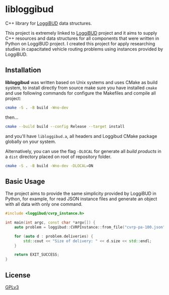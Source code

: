 # libloggibud

C++ library for [LoggiBUD](https://github.com/loggi/loggibud) data structures.

This project is extremely linked to
[LoggiBUD](https://github.com/loggi/loggibud) project and it aims to supply
C++ resources and data structures for all components that were written in
Python on LoggiBUD project. I created this project for apply researching studies
in capacitated vehicle routing problems using instances provided by LoggiBUD.

## Installation

__libloggibud__ was written based on Unix systems and uses CMake as build
system, to install directly from source make sure you have installed `cmake` and use following commands for configure the Makefiles and compile all project:

```sh
cmake -S . -B build -Wno-dev
```

then...
```sh
cmake --build build --config Release --target install
```

and you'll have `libloggibud.a`, all headers and Loggibud CMake package globally
on your system.

Alternatively, you can use the flag `-DLOCAL` for generate all _build products_
in a `dist` directory placed on root of repository folder.

```sh
cmake -S . -B build -Wno-dev -DLOCAL=ON
```

## Basic Usage

The project aims to provide the same simplicity provided by LoggiBUD in Python,
for example, for read JSON instance files and generate an object with all data
with only one command.

```cpp
#include <loggibud/cvrp_instance.h>

int main(int argc, const char *argv[]) {
    auto problem = loggibud::CVRPInstance::from_file("cvrp-pa-100.json");

    for (auto d : problem.deliveries) {
        std::cout << "Size of delivery: " << d.size << std::endl;
    }

    return EXIT_SUCCESS;
}
```

## License

[GPLv3](https://www.gnu.org/licenses/gpl-3.0.pt-br.html)
